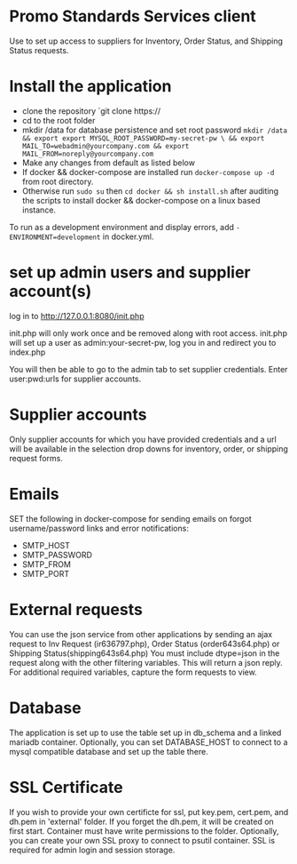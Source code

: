 # Promo Standards Services client
Use to set up access to suppliers for Inventory, Order Status, and Shipping Status requests.

# Install the application
* clone the repository `git clone https://
* cd to the root folder
* mkdir /data for database persistence and set root password
`mkdir /data && export export MYSQL_ROOT_PASSWORD=my-secret-pw \
  && export MAIL_TO=webadmin@yourcompany.com && export MAIL_FROM=noreply@yourcompany.com`
* Make any changes from default as listed below
* If docker && docker-compose are installed run `docker-compose up -d` from root directory. 
* Otherwise run `sudo su` then  `cd docker && sh install.sh` after auditing the scripts to install docker && docker-compose on a linux based instance.

To run as a development environment and display errors, add `-  ENVIRONMENT=development` in docker.yml.

# set up admin users and supplier account(s)
log in to http://127.0.0.1:8080/init.php

init.php will only work once and be removed along with root access.  init.php will set up a user as admin:your-secret-pw, log you in and redirect you to index.php

You will then be able to go to the admin tab to set supplier credentials. Enter user:pwd:urls for supplier accounts.

# Supplier accounts
Only supplier accounts for which you have provided credentials and a url will be available in the selection drop downs for inventory, order, or shipping request forms.


# Emails
SET the following in docker-compose for sending emails on forgot username/password links and error notifications:
* SMTP_HOST
* SMTP_PASSWORD
* SMTP_FROM
* SMTP_PORT

# External requests
You can use the json service from other applications by sending an ajax request to Inv Request (ir636797.php), Order Status (order643s64.php) or Shipping Status(shipping643s64.php)   You must include dtype=json in the request along with the other filtering variables.  This will return a json reply.  For additional required variables, capture the form requests to view.

# Database
The application is set up to use the table set up in db_schema and a linked mariadb container.  Optionally, you can set DATABASE_HOST to connect to a mysql compatible database and set up the table there.

# SSL Certificate
If you wish to provide your own certificte for ssl, put key.pem, cert.pem, and dh.pem in 'external' folder. If you forget the dh.pem, it will be created on first start.  Container must have write permissions to the folder.  Optionally, you can create your own SSL proxy to connect to psutil container.   SSL is required for admin login and session storage.

